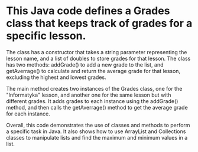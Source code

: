 # This Java code defines a Grades class that keeps track of grades for a specific lesson. 
The class has a constructor that takes a string parameter representing the lesson name, and a list of doubles to store grades for that lesson. The class has two methods: addGrade() to add a new grade to the list, and getAverrage() to calculate and return the average grade for that lesson, excluding the highest and lowest grades.

The main method creates two instances of the Grades class, one for the "Informatyka" lesson, and another one for the same lesson but with different grades. It adds grades to each instance using the addGrade() method, and then calls the getAverrage() method to get the average grade for each instance.

Overall, this code demonstrates the use of classes and methods to perform a specific task in Java. It also shows how to use ArrayList and Collections classes to manipulate lists and find the maximum and minimum values in a list.
